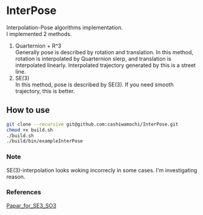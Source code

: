 # InterPose
Interpolation-Pose algorithms implementation.  
I implemented 2 methods.   
1. Quarternion + R^3  
Generally pose is described by rotation and translation. In this method, rotation is interpolated by Quarternion slerp, and translation is interpolated linearly. Interpolated trajectory generated by this is a street line. 
2. SE(3)  
In this method, pose is described by SE(3). If you need smooth trajectory, this is better.

## How to use
```bash
git clone --recursive git@github.com:cashiwamochi/InterPose.git
chmod +x build.sh
./build.sh
./build/bin/exampleInterPose
```

### Note
SE(3)-interpolation looks woking incorrecly in some cases. I'm investigating reason.

### References
[Papar_for_SE3_SO3](https://gist.github.com/cashiwamochi/05df51370ccd1d14827fbbaba88e9cce)